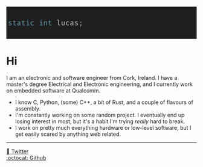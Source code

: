 ![static int lucas;][headerimg]

# Hi

I am an electronic and software engineer from Cork, Ireland. I have a master's degree Electrical and
Electronic engineering, and I currently work on embedded software at Qualcomm.

- I know C, Python, (some) C++, a bit of Rust, and a couple of flavours of assembly.
- I'm constantly working on some random project. I eventually end up losing interest in most, but
it's a habit I'm trying *really* hard to break.
- I work on pretty much everything hardware or low-level software, but I get easily scared by
anything web related.

[headerimg]: https://raw.githubusercontent.com/staticintlucas/staticintlucas/master/header.png
[twitterurl]: https://twitter.com/staticintlucas
[githuburl]: https://github.com/staticintlucas

---

[:baby_chick: Twitter][twitterurl]  
[:octocat: Github][githuburl]
